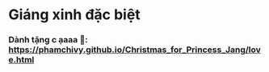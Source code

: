# Giáng xinh đặc biệt
### Dành tặng c ạaaa 🌸: https://phamchivy.github.io/Christmas_for_Princess_Jang/love.html
